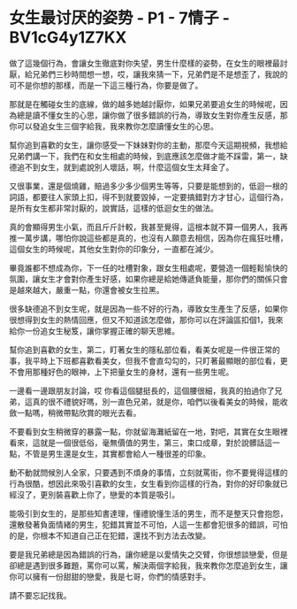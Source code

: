 # 女生最讨厌的姿势 - P1 - 7情子 - BV1cG4y1Z7KX

做了這幾個行為，會讓女生徹底對你失望，男生什麼樣的姿勢，在女生的眼裡最討厭，給兄弟們三秒時間想一想，哎，讓我來猜一下，兄弟們是不是想歪了，我說的可不是你想的那樣，而是一下這三種行為，你要是做了。

那就是在觸碰女生的底線，做的越多她越討厭你，如果兄弟要追女生的時候呢，因為總是讀不懂女生的心思，讓你做了很多錯誤的行為，導致女生對你產生反感，那你可以發追女生三個字給我，我來教你怎麼讀懂女生的心思。

幫你追到喜歡的女生，讓你感受一下妹妹對你的主動，那麼今天這期視頻，我想給兄弟們講一下，我們在和女生相處的時候，到底應該怎麼做才能不踩雷，第一，缺德追不到女生，就到處說別人壞話，啊，什麼這個女生太拜金了。

又很事業，還是個燒雞，賠過多少多少個男生等等，只要是能想到的，低迴一根的詞語，都要往人家頭上扣，得不到就要毀掉，一定要搞錯對方才甘心，這個行為，是所有女生都非常討厭的，說實話，這樣的低迴女生的做法。

真的會顯得男生小氣，而且斤斤計較，我甚至覺得，這根本就不算一個男人，我再推一萬步講，哪怕你說這些都是真的，也沒有人願意去相信，因為你在瘋狂吐槽，這個女生的時候呢，其他女生對你的印象分，一直都在減少。

畢竟誰都不想成為你，下一任的吐槽對象，跟女生相處呢，要營造一個輕鬆愉快的氛圍，讓女生才會對你產生好感，如果你總是給她傳遞負能量，那你們的關係只會是越來越大，嚴重一點，你還會被女生拉黑。

很多缺德追不到女生呢，就是因為一些不好的行為，導致女生產生了反感，如果你很想得到女生的熱情回應，但又不知道該怎麼做，那你可以在評論區扣個1，我來給你一份追女生秘笈，讓你掌握正確的聊天思維。

幫你追到喜歡的女生，第二，盯著女生的隱私部位看，看美女呢是一件很正常的事，我平時上下班都喜歡看美女，但我不會直勾勾的，只盯著最顯眼的部位看，更不會用那種好色的眼神，上下把量女生的身材，還有一些男生呢。

一邊看一邊跟朋友討論，哎 你看這個腿挺長的，這個腰很細，我真的拍過你了兄弟，這真的很不禮貌好嗎，別一直色兄弟，就是你，咱們以後看美女的時候，能收斂一點嗎，稍微帶點欣賞的眼光去看。

不要看到女生稍微穿的暴露一點，你就留海灘紙留在一地，對吧，其實在女生眼裡看來，這就是一個很低俗，毫無價值的男生，第三，束口成章，對於說髒話這一點，不管是男生還是女生，其實都會給人一種很差的印象。

動不動就問候別人全家，只要遇到不煩身的事情，立刻就罵街，你不要覺得這樣的行為很酷，想因此來吸引喜歡的女生，女生看到你這樣的行為，對你的好印象就已經沒了，更別裝喜歡上你了，戀愛的本質是吸引。

能吸引到女生的，是那些知書達理，懂禮貌懂生活的男生，而不是整天只會抱怨，還散發著負面情緒的男生，犯錯其實並不可怕，人這一生都會犯很多的錯誤，可怕的是，你根本不知道自己正在犯錯，還找不到方法去改變。

要是我兄弟總是因為錯誤的行為，讓你總是以愛情失之交臂，你很想談戀愛，但是卻總是遇到很多難題，罵你可以罵，解決兩個字給我，我來教你怎麼追到女生，讓你可以擁有一份甜甜的戀愛，我是七哥，你們的情感對手。

請不要忘記找我。